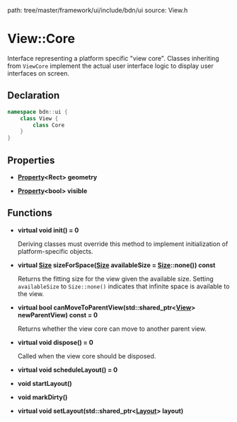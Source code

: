 path: tree/master/framework/ui/include/bdn/ui
source: View.h

# View::Core

Interface representing a platform specific "view core". Classes inheriting from `ViewCore` implement the actual user interface logic to display user interfaces on screen.

## Declaration

```C++
namespace bdn::ui {
	class View {
		class Core
	}
}
```

## Properties

* **[Property](../foundation/property.md)<Rect\> geometry**

* **[Property](../foundation/property.md)<bool\> visible**

## Functions

* **virtual void init() = 0**

	Deriving classes must override this method to implement initialization of platform-specific objects.

* **virtual [Size](../foundation/size.md) sizeForSpace([Size](../foundation/size.md) availableSize = [Size](../foundation/size.md)::none()) const**

	Returns the fitting size for the view given the available size. Setting `availableSize` to `Size::none()` indicates that infinite space is available to the view.

* **virtual bool canMoveToParentView(std::shared_ptr<[View](view.md)\> newParentView) const = 0**

	Returns whether the view core can move to another parent view.

* **virtual void dispose() = 0**

	Called when the view core should be disposed.

* **virtual void scheduleLayout() = 0**

* **void startLayout()**

* **void markDirty()**

* **virtual void setLayout(std::shared_ptr<[Layout](layout.md)\> layout)**

